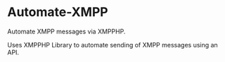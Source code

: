 # Automate-XMPP #
Automate XMPP messages via XMPPHP.

Uses XMPPHP Library to automate sending of XMPP messages using an API.
